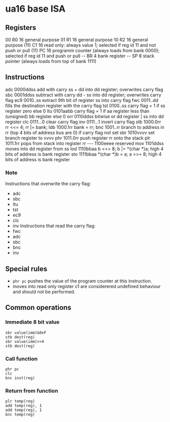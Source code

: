 # ua16 base ISA
## Registers
 00   R0  16  general purpose
 01   R1  16  general purpose
 10   R2  16  general purpose
(11)  C1  16  read only: always value 1; selected if reg id 11 and not push or pull
(11)  PC  16  programm counter (always loads from bank 0000); selected if reg id 11 and push or pull
 --   BR  4   bank register
 --   SP  8   stack pointer (always loads from top of bank 1111)

## Instructions
adc  0000ddss  add with carry ss + dd into dd register; overwrites carry flag
sbc  0001ddss  subtract with carry dd - ss into dd register; overwrites carry flag
ec9  0010..ss  extract 9th bit of register ss into carry flag
fwc  0011..dd  fills the destination register with the carry flag
tst  0100..ss  carry flag = 1 if ss register zero else 0
ltu  0101aabb  carry flag = 1 if aa register less than (unsigned) bb register else 0
orr  0110ddss  bitwise or dd register | ss into dd register
clc  0111...0  clear carry flag
inv  0111...1  invert carry flag
stb  1000.0rr  rr <<= 4; rr |= bank;
ldb  1000.1rr  bank = rr;
bnc  1001..rr  branch to address in rr (top 4 bits of address bus are 0) if carry flag not set
sbr  1010vvvv  set branch register to vvvv
phr  1011.0rr  push register rr onto the stack
plr  1011.1rr  pops from stack into register rr
---  1100eeee  reserved
mov  1101ddss  moves into dd register from ss
lod  1110bbaa  b <<= 8; b |= *(char *)a; high 4 bits of address is bank register
sto  1111bbaa  *(char *)b = a; a >>= 8; high 4 bits of address is bank register

### Note
Instructions that overwrite the carry flag:
- adc
- sbc
- ltu
- tst
- ec9
- clc
- inv
Instructions that read the carry flag:
- fwc
- adc
- sbc
- bnc
- inv

## Special rules
- `phr pc` pushes the value of the program counter at this instruction.
- moves into read only register c1 are considerered undefined behaviour and should not be performed.

## Common operations
### Immediate 8 bit value
```
sbr value(imm)&0xF
stb dest(reg)
sbr value(imm)>>4
stb dest(reg)
```

### Call function
```
phr pc
clc
bnc inst(reg)
```

### Return from function
```
plr temp(reg)
add temp(reg), 1
add temp(reg), 1
bnc temp(reg)
```
